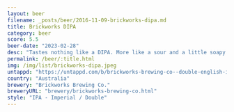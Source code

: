 ```yaml
---
layout: beer
filename: _posts/beer/2016-11-09-brickworks-dipa.md
title: Brickworks DIPA
category: beer
score: 5.5
beer-date: "2023-02-28"
desc: "Tastes nothing like a DIPA. More like a sour and a little soapy. Not even sure this is the right beer"
permalink: /beer/:title.html
img: /img/list/brickworks-dipa.jpeg
untappd: "https://untappd.com/b/brickworks-brewing-co--double-english-ipa/4678992"
country: "Australia"
brewery: "Brickworks Brewing Co."
breweryURL: "brewery/brickworks-brewing-co.html"
style: "IPA - Imperial / Double"
---
```

